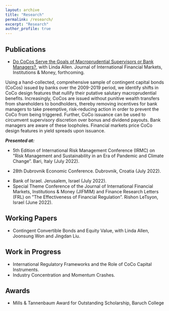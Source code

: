 ```yaml
---
layout: archive
title: "Research"
permalink: /research/
excerpt: "Research"
author_profile: true
---
```

## Publications
- [Do CoCos Serve the Goals of Macroprudential Supervisors or Bank Managers?](https://papers.ssrn.com/sol3/papers.cfm?abstract_id=4218062), with Linda Allen. Journal of International Financial Markets, Institutions & Money, forthcoming.

Using a hand-collected, comprehensive sample of contingent capital bonds (CoCos) issued by banks over the 2009-2019 period, we identify shifts in CoCo design features that nullify their putative salutary macroprudential benefits.  Increasingly, CoCos are issued without punitive wealth transfers from shareholders to bondholders, thereby removing incentives for bank managers to take preemptive, risk-reducing action in order to prevent the CoCo from being triggered. Further, CoCo issuance can be used to circumvent supervisory discretion over bonus and dividend payouts.  Bank managers are aware of these loopholes.  Financial markets price CoCo design features in yield spreads upon issuance.

***Presented at:*** 
- 5th Edition of International Risk Management Conference (IRMC) on ”Risk Management and Sustainability in an Era of Pandemic and Climate Change”. Bari, Italy (July 2022).
* 28th Dubrovnik Economic Conference. Dubrovnik, Croatia (July 2022).
- Bank of Israel. Jerusalem, Israel (July 2022).
- Special Theme Conference of the Journal of International Financial Markets, Institutions & Money (JIFMIM) and Finance Research Letters (FRL) on ”The Effectiveness of Financial Regulation”. Rishon LeTsyon, Israel (June 2022).

## Working Papers
- Contingent Convertible Bonds and Equity Value, with Linda Allen, Joonsung Won and Jingdan Liu.

## Work in Progress
- International Regulatory Frameworks and the Role of CoCo Capital Instruments.
- Industry Concentration and Momentum Crashes.


## Awards
-  Mills & Tannenbaum Award for Outstanding Scholarship, Baruch College

